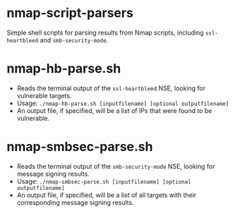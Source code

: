 # nmap-script-parsers
Simple shell scripts for parsing results from Nmap scripts, including `ssl-heartbleed` and `smb-security-mode`.

# nmap-hb-parse.sh
* Reads the terminal output of the `ssl-heartbleed` NSE, looking for vulnerable targets.
* Usage: `./nmap-hb-parse.sh [inputfilename] [optional outputfilename]`
* An output file, if specified, will be a list of IPs that were found to be vulnerable.

# nmap-smbsec-parse.sh
* Reads the terminal output of the `smb-security-mode` NSE, looking for message signing results.
* Usage: `./nmap-smbsec-parse.sh [inputfilename] [optional outputfilename]`
* An output file, if specified, will be a list of all targets with their corresponding message signing results.
